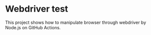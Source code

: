 # Webdriver test

This project shows how to manipulate browser through webdriver by Node.js on GitHub Actions.